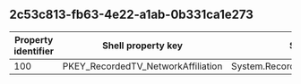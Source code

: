 ## 2c53c813-fb63-4e22-a1ab-0b331ca1e273

Property identifier | Shell property key | Shell name | Alias
--- | --- | --- | ---
100 | PKEY_RecordedTV_NetworkAffiliation | System.RecordedTV.NetworkAffiliation | 

